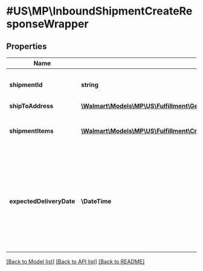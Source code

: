 # #US\MP\InboundShipmentCreateResponseWrapper

## Properties

Name | Type | Description | Notes
------------ | ------------- | ------------- | -------------
**shipmentId** | **string** | Unique ID identifying each shipment | [optional]
**shipToAddress** | [**\Walmart\Models\MP\US\Fulfillment\GetInboundShipments200ResponsePayloadInnerShipToAddress**](GetInboundShipments200ResponsePayloadInnerShipToAddress.md) |  | [optional]
**shipmentItems** | [**\Walmart\Models\MP\US\Fulfillment\CreateShipment200ResponsePayloadInnerShipmentItemsInner[]**](CreateShipment200ResponsePayloadInnerShipmentItemsInner.md) | The items which needs to be send in the shipment | [optional]
**expectedDeliveryDate** | **\DateTime** | expected delivery date for inbounding shipment. Can be different from provided in the rquest based on network capacity | [optional]


[[Back to Model list]](../) [[Back to API list]](../../Api/US/MP) [[Back to README]](../../README.md)
